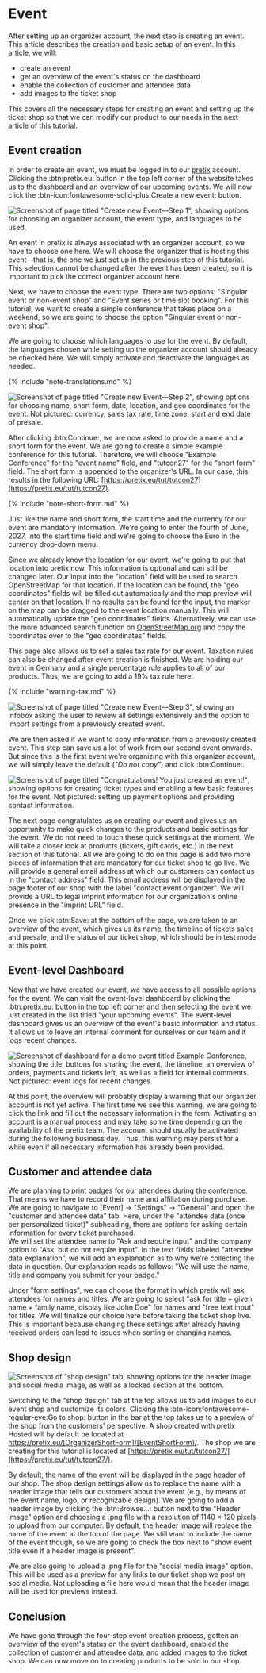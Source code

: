 # Event 

After setting up an organizer account, the next step is creating an event. 
This article describes the creation and basic setup of an event. 
In this article, we will: 

 - create an event
 - get an overview of the event's status on the dashboard
 - enable the collection of customer and attendee data 
 - add images to the ticket shop 

This covers all the necessary steps for creating an event and setting up the ticket shop so that we can modify our product to our needs in the next article of this tutorial. 

## Event creation 

In order to create an event, we must be logged in to our [pretix](https://pretix.eu/control/) account. 
Clicking the :btn:pretix.eu: button in the top left corner of the website takes us to the dashboard and an overview of our upcoming events. 
We will now click the :btn-icon:fontawesome-solid-plus:Create a new event: button. 

![Screenshot of page titled "Create new Event—Step 1", showing options for choosing an organizer account, the event type, and languages to be used.](../assets/screens/event/create-event1.png "Create new event step 1 screenshot" ) 

An event in pretix is always associated with an organizer account, so we have to choose one here. 
We will choose the organizer that is hosting this event—that is, the one we just set up in the previous step of this tutorial. 
This selection cannot be changed after the event has been created, so it is important to pick the correct organizer account here. 

Next, we have to choose the event type. 
There are two options: "Singular event or non-event shop" and "Event series or time slot booking". 
For this tutorial, we want to create a simple conference that takes place on a weekend, so we are going to choose the option "Singular event or non-event shop". 

We are going to choose which languages to use for the event. 
By default, the languages chosen while setting up the organizer account should already be checked here. 
We will simply activate and deactivate the languages as needed.

{% include "note-translations.md" %}

![Screenshot of page titled "Create new Event—Step 2", showing options for choosing name, short form, date, location, and geo coordinates for the event. Not pictured: currency, sales tax rate, time zone, start and end date of presale.](../assets/screens/event/create-event2.png "Create new event step 2 screenshot" ) 

After clicking :btn:Continue:, we are now asked to provide a name and a short form for the event. 
We are going to create a simple example conference for this tutorial. 
Therefore, we will choose "Example Conference" for the "event name" field, and "tutcon27" for the "short form" field. 
The short form is appended to the organizer's URL. 
In our case, this results in the following URL: [https://pretix.eu/tut/tutcon27](https://pretix.eu/tut/tutcon27). 

{% include "note-short-form.md" %}

Just like the name and short form, the start time and the currency for our event are mandatory information. 
We're going to enter the fourth of June, 2027, into the start time field and we're going to choose the Euro in the currency drop-down menu. 

Since we already know the location for our event, we're going to put that location into pretix now. 
This information is optional and can still be changed later. 
Our input into the "location" field will be used to search OpenStreetMap for that location. 
If the location can be found, the "geo coordinates" fields will be filled out automatically and the map preview will center on that location. 
If no results can be found for the input, the marker on the map can be dragged to the event location manually. 
This will automatically update the "geo coordinates" fields. 
Alternatively, we can use the more advanced search function on [OpenStreetMap.org](https://www.openstreetmap.org) and copy the coordinates over to the "geo coordinates" fields. 

This page also allows us to set a sales tax rate for our event. 
Taxation rules can also be changed after event creation is finished. 
We are holding our event in Germany and a single percentage rule applies to all of our products. 
Thus, we are going to add a 19% tax rule here. 

{% include "warning-tax.md" %}

![Screenshot of page titled "Create new Event—Step 3", showing an infobox asking the user to review all settings extensively and the option to import settings from a previously created event.](../assets/screens/event/create-event3.png "Create new event step 3 screenshot" ) 

We are then asked if we want to copy information from a previously created event. 
This step can save us a lot of work from our second event onwards. 
But since this is the first event we're organizing with this organizer account, we will simply leave the default (_"Do not copy"_) and click :btn:Continue:. 

![Screenshot of page titled "Congratulations! You just created an event!", showing options for creating ticket types and enabling a few basic features for the event. Not pictured: setting up payment options and providing contact information.](../assets/screens/event/create-event4.png "Create new event step 4 screenshot" ) 

The next page congratulates us on creating our event and gives us an opportunity to make quick changes to the products and basic settings for the event. 
We do not need to touch these quick settings at the moment. 
We will take a closer look at products (tickets, gift cards, etc.) in the next section of this tutorial. 
All we are going to do on this page is add two more pieces of information that are mandatory for our ticket shop to go live. 
We will provide a general email address at which our customers can contact us in the "contact address" field. 
This email address will be displayed in the page footer of our shop with the label "contact event organizer". 
We will provide a URL to legal imprint information for our organization's online presence in the "imprint URL" field. 

Once we click :btn:Save: at the bottom of the page, we are taken to an overview of the event, which gives us its name, the timeline of tickets sales and presale, and the status of our ticket shop, which should be in test mode at this point. 

## Event-level Dashboard

Now that we have created our event, we have access to all possible options for the event. 
We can visit the event-level dashboard by clicking the :btn:pretix.eu: button in the top left corner and then selecting the event we just created in the list titled "your upcoming events". 
The event-level dashboard gives us an overview of the event's basic information and status. 
It allows us to leave an internal comment for ourselves or our team and it logs recent changes. 

![Screenshot of dashboard for a demo event titled Example Conference, showing the title, buttons for sharing the event, the timeline, an overview of orders, payments and tickets left, as well as a field for internal comments. Not pictured: event logs for recent changes.](../assets/screens/event/event-dashboard.png "Event dashboard screenshot") 

At this point, the overview will probably display a warning that our organizer account is not yet active. 
The first time we see this warning, we are going to click the link and fill out the necessary information in the form. 
Activating an account is a manual process and may take some time depending on the availability of the pretix team. 
The account should usually be activated during the following business day. 
Thus, this warning may persist for a while even if all necessary information has already been provided. 

## Customer and attendee data 

We are planning to print badges for our attendees during the conference. 
That means we have to record their name and affiliation during purchase. 
We are going to navigate to [Event] → "Settings" → "General" and open the "customer and attendee data" tab. 
Here, under the "attendee data (once per personalized ticket)" subheading, there are options for asking certain information for every ticket purchased.  
We will set the attendee name to "Ask and require input" and the company option to "Ask, but do not require input". 
In the text fields labeled "attendee data explanation", we will add an explanation as to why we're collecting the data in question. 
Our explanation reads as follows: 
"We will use the name, title and company you submit for your badge."

Under "form settings", we can choose the format in which pretix will ask attendees for names and titles. 
We are going to select "ask for title + given name + family name, display like John Doe" for names and "free text input" for titles. 
We will finalize our choice here before taking the ticket shop live.
This is important because changing these settings after already having received orders can lead to issues when sorting or changing names.

## Shop design 

![Screenshot of "shop design" tab, showing options for the header image and social media image, as well as a locked section at the bottom.](../assets/screens/event/shop-design.png "Event shop design tab screenshot") 

Switching to the "shop design" tab at the top allows us to add images to our event shop and customize its colors. 
Clicking the :btn-icon:fontawesome-regular-eye:Go to shop: button in the bar at the top takes us to a preview of the shop from the customers' perspective. 
A shop created with pretix Hosted will by default be located at https://pretix.eu/[OrganizerShortForm]/[EventShortForm]/. 
The shop we are creating for this tutorial is located at [https://pretix.eu/tut/tutcon27/](https://pretix.eu/tut/tutcon27/). 

By default, the name of the event will be displayed in the page header of our shop. 
The shop design settings allow us to replace the name with a header image that tells our customers about the event (e.g., by means of the event name, logo, or recognizable design). 
We are going to add a header image by clicking the :btn:Browse...: button next to the "Header image" option and choosing a .png file with a resolution of 1140 × 120 pixels to upload from our computer. 
By default, the header image will replace the name of the event at the top of the page. 
We still want to include the name of the event though, so we are going to check the box next to "show event title even if a header image is present". 

We are also going to upload a .png file for the "social media image" option. 
This will be used as a preview for any links to our ticket shop we post on social media. 
Not uploading a file here would mean that the header image will be used for previews instead. 

## Conclusion 

We have gone through the four-step event creation process, gotten an overview of the event's status on the event dashboard, enabled the collection of customer and attendee data, and added images to the ticket shop. 
We can now move on to creating products to be sold in our shop. 
